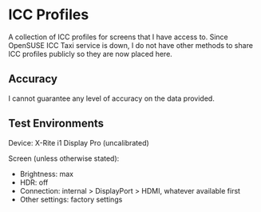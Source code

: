# ICC Profiles

A collection of ICC profiles for screens that I have access to. Since OpenSUSE ICC Taxi service is down, I do not have other methods to share ICC profiles publicly so they are now placed here. 

## Accuracy

I cannot guarantee any level of accuracy on the data provided. 

## Test Environments

Device: X-Rite i1 Display Pro (uncalibrated)

Screen (unless otherwise stated):

* Brightness: max
* HDR: off
* Connection: internal > DisplayPort > HDMI, whatever available first
* Other settings: factory settings
